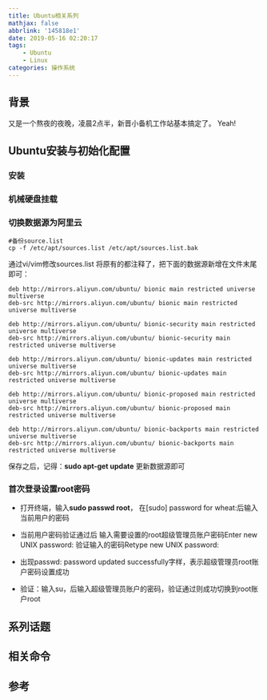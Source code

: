 ```yaml
---
title: Ubuntu相关系列
mathjax: false
abbrlink: '145818e1'
date: 2019-05-16 02:20:17
tags:
    - Ubuntu
    - Linux
categories: 操作系统
---
```


## 背景
又是一个熬夜的夜晚，凌晨2点半，新晋小备机工作站基本搞定了。 Yeah!

## Ubuntu安装与初始化配置
### 安装
### 机械硬盘挂载
### 切换数据源为阿里云

```shell
#备份source.list
cp -f /etc/apt/sources.list /etc/apt/sources.list.bak
```

通过vi/vim修改sources.list
将原有的都注释了，把下面的数据源新增在文件末尾即可：
```shell
deb http://mirrors.aliyun.com/ubuntu/ bionic main restricted universe multiverse
deb-src http://mirrors.aliyun.com/ubuntu/ bionic main restricted universe multiverse

deb http://mirrors.aliyun.com/ubuntu/ bionic-security main restricted universe multiverse
deb-src http://mirrors.aliyun.com/ubuntu/ bionic-security main restricted universe multiverse

deb http://mirrors.aliyun.com/ubuntu/ bionic-updates main restricted universe multiverse
deb-src http://mirrors.aliyun.com/ubuntu/ bionic-updates main restricted universe multiverse

deb http://mirrors.aliyun.com/ubuntu/ bionic-proposed main restricted universe multiverse
deb-src http://mirrors.aliyun.com/ubuntu/ bionic-proposed main restricted universe multiverse

deb http://mirrors.aliyun.com/ubuntu/ bionic-backports main restricted universe multiverse
deb-src http://mirrors.aliyun.com/ubuntu/ bionic-backports main restricted universe multiverse
```

保存之后，记得：**sudo apt-get update**
更新数据源即可

### 首次登录设置root密码
- 打开终端，输入**sudo passwd root**，
在[sudo] password for wheat:后输入当前用户的密码

- 当前用户密码验证通过后
输入需要设置的root超级管理员账户密码Enter new UNIX password:
验证输入的密码Retype new UNIX password:

- 出现passwd: password updated successfully字样，表示超级管理员root账户密码设置成功
- 验证：输入su，后输入超级管理员账户的密码，验证通过则成功切换到root账户root

## 系列话题
## 相关命令
## 参考